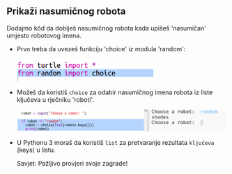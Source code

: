 ## Prikaži nasumičnog robota

Dodajmo kôd da dobiješ nasumičnog robota kada upišeš 'nasumičan' umjesto robotovog imena.

+ Prvo treba da uvezeš funkciju 'choice' iz modula 'random':
    
    ![screenshot](images/robotrumps-random.png)

+ Možeš da koristiš `choice` za odabir nasumičnog imena robota iz liste ključeva u rječniku 'roboti'.
    
    ![screenshot](images/robotrumps-choice.png)

+ U Pythonu 3 moraš da koristiš `list` za pretvaranje rezultata `ključeva` (keys) u listu.
    
    Savjet: Pažljivo provjeri svoje zagrade!